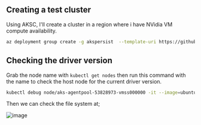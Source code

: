 

## Creating a test cluster

Using AKSC, I'll create a cluster in a region where i have NVidia VM compute availability.

```bash
az deployment group create -g akspersist  --template-uri https://github.com/Azure/AKS-Construction/releases/download/0.9.6/main.json -p resourceName=kubegeneralus agentCount=1 custom_vnet=true CreateNetworkSecurityGroups=true location=westcentralus
```


## Checking the driver version

Grab the node name with `kubectl get nodes` then run this command with the name to check the host node for the current driver version.

```bash
kubectl debug node/aks-agentpool-53828973-vmss000000 -it --image=ubuntu:latest
```

Then we can check the file system at;

![image](https://user-images.githubusercontent.com/17914476/210365588-116a64be-8d22-42f9-aa03-1bd7de1234bd.png)
